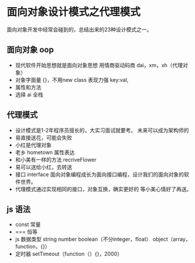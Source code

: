 # 面向对象设计模式之代理模式
 面向对象开发中经常会碰到的，总结出来的23种设计模式之一。
## 面向对象 oop
- 现代软件开始思想就是面向对象思想
用情商驱动码商
 dai，xm，xh（代理对象）
- 对象字面量
{}，不用new class
表现力强 key:val,
- 属性和方法
- 选择 ai 全栈

## 代理模式
 - 设计模式是1-2年程序员擅长的，大实习面试就要考。
  未来可以成为架构师的
  - 易直接送花，可能会失败
 - 小红是代理对象
 - 老乡 hometown 属性表达
 - 和小美有一样的方法 recriveFlower
- 易可以送给小红，去转送
- 接口 interface
面向对象编程成长为面向接口编程，设计我们的面向对象的软件世界。
- 代理模式通过实现相同的接口，对象互换，确实更好的
等小美心情好了再送。

## js 语法
- const 常量
- === 恒等
- js 数据类型
string number boolean（不分integer，float）  object（array，function，{}） 
- 定时器 setTimeout（function（）{}，2000）